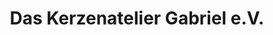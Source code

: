 ---
title: "Das Kerzenatelier Gabriel e.V."
url: /hamburg/das-kerzenatelier-gabriel-e-v/
shop: Andenken
---